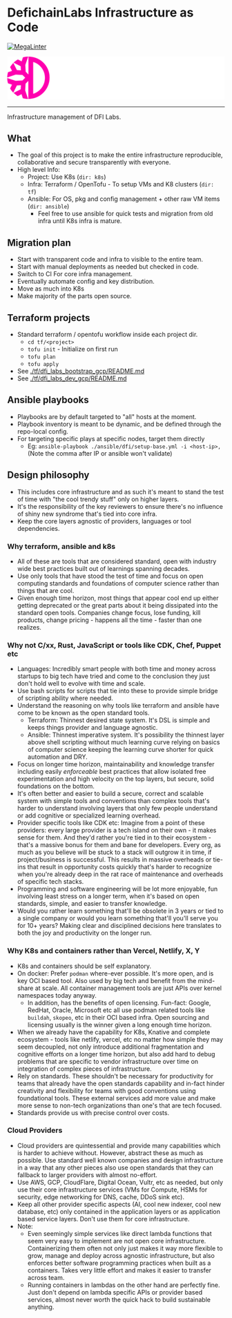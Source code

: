 # DefichainLabs Infrastructure as Code

<!-- markdown-link-check-disable-next-line -->
[![MegaLinter](https://github.com/DeFiCh/infra/actions/workflows/mega-linter.yml/badge.svg)](https://github.com/DeFiCh/infra/actions/workflows/mega-linter.yml)

[![DefichainLabs](./docs/imgs/defichainlabs.svg)](https://defichain.com)

---

Infrastructure management of DFI Labs.

## What

- The goal of this project is to make the entire infrastructure reproducible, collaborative and secure transparently with everyone.
- High level Info:
  - Project: Use K8s (`dir: k8s`)
  - Infra: Terraform / OpenTofu - To setup VMs and K8 clusters (`dir: tf`)
  - Ansible: For OS, pkg and config management + other raw VM items (`dir: ansible`)
    - Feel free to use ansible for quick tests and migration from old infra until K8s infra is mature.

## Migration plan

- Start with transparent code and infra to visible to the entire team.
- Start with manual deployments as needed but checked in code.
- Switch to CI For core infra management.
- Eventually automate config and key distribution.
- Move as much into K8s
- Make majority of the parts open source.

## Terraform projects

- Standard terraform / opentofu workflow inside each project dir.
  - `cd tf/<project>`
  - `tofu init` - Initialize on first run
  - `tofu plan`
  - `tofu apply`
- See [./tf/dfi_labs_bootstrap_gcp/README.md](tf/dfi_labs_bootstrap_gcp/README.md)
- See [./tf/dfi_labs_dev_gcp/README.md](tf/dfi_labs_dev_gcp/README.md)

## Ansible playbooks

- Playbooks are by default targeted to "all" hosts at the moment.
- Playbook inventory is meant to be dynamic, and be defined through the repo-local config.
- For targeting specific plays at specific nodes, target them directly
  - Eg: `ansible-playbook ./ansible/dfi/setup-base.yml -i <host-ip>,` (Note the comma after IP or ansible won't validate)

## Design philosophy

- This includes core infrastructure and as such it's meant to stand the test of time with "the cool trendy stuff" only on higher layers.
- It's the responsibility of the key reviewers to ensure there's no influence of shiny new syndrome that's tied into core infra.
- Keep the core layers agnostic of providers, languages or tool dependencies.

### Why terraform, ansible and k8s

- All of these are tools that are considered standard, open with industry wide best practices built out of learnings spanning decades.
- Use only tools that have stood the test of time and focus on open computing standards and foundations of computer science rather than things that are cool.
- Given enough time horizon, most things that appear cool end up either getting deprecated or the great parts about it being dissipated into the standard open tools. Companies change focus, lose funding, kill products, change pricing - happens all the time - faster than one realizes.

### Why not C/xx, Rust, JavaScript or tools like CDK, Chef, Puppet etc

- Languages: Incredibly smart people with both time and money across startups to big tech have tried and come to the conclusion they just don't hold well to evolve with time and scale.
- Use bash scripts for scripts that tie into these to provide simple bridge of scripting ability where needed.
- Understand the reasoning on why tools like terraform and ansible have come to be known as the open standard tools.
  - Terraform: Thinnest desired state system. It's DSL is simple and keeps things provider and language agnostic.
  - Ansible: Thinnest imperative system. It's possibility the thinnest layer above shell scripting without much learning curve relying on basics of computer science keeping the learning curve shorter for quick automation and DRY.
- Focus on longer time horizon, maintainability and knowledge transfer including easily _enforceable_ best practices that allow isolated free experimentation and high velocity on the top layers, but secure, solid foundations on the bottom.
- It's often better and easier to build a secure, correct and scalable system with simple tools and conventions than complex tools that's harder to understand involving layers that only few people understand or add cognitive or specialized learning overhead.
- Provider specific tools like CDK etc: Imagine from a point of these providers: every large provider is a tech island on their own - it makes sense for them. And they'd rather you're tied in to their ecosystem - that's a massive bonus for them and bane for developers. Every org, as much as you believe will be stuck to a stack will outgrow it in time, if project/business is successful. This results in massive overheads or tie-ins that result in opportunity costs quickly that's harder to recognize when you're already deep in the rat race of maintenance and overheads of specific tech stacks.
- Programming and software engineering will be lot more enjoyable, fun involving least stress on a longer term, when it's based on open standards, simple, and easier to transfer knowledge.
- Would you rather learn something that'll be obsolete in 3 years or tied to a single company or would you learn something that'll you'll serve you for 10+ years? Making clear and disciplined decisions here translates to both the joy and productivity on the longer run.

### Why K8s and containers rather than Vercel, Netlify, X, Y

- K8s and containers should be self explanatory.
- On docker: Prefer `podman` where-ever possible. It's more open, and is key OCI based tool. Also used by big tech and benefit from the mind-share at scale. All container management tools are just APIs over kernel namespaces today anyway.
  - In addition, has the benefits of open licensing. Fun-fact: Google, RedHat, Oracle, Microsoft etc all use podman related tools like `buildah`, `skopeo`, etc in their OCI based infra. Open sourcing and licensing usually is the winner given a long enough time horizon.
- When we already have the capability for K8s, Knative and complete ecosystem - tools like netlify, vercel, etc no matter how simple they may seem decoupled, not only introduce additional fragmentation and cognitive efforts on a longer time horizon, but also add hard to debug problems that are specific to vendor infrastructure over time on integration of complex pieces of infrastructure.
- Rely on standards. These shouldn't be necessary for productivity for teams that already have the open standards capability and in-fact hinder creativity and flexibility for teams with good conventions using foundational tools. These external services add more value and make more sense to non-tech organizations than one's that are tech focused.
- Standards provide us with precise control over costs.

### Cloud Providers

- Cloud providers are quintessential and provide many capabilities which is harder to achieve without. However, abstract these as much as possible. Use standard well known companies and design infrastructure in a way that any other pieces also use open standards that they can fallback to larger providers with almost no-effort.
- Use AWS, GCP, CloudFlare, Digital Ocean, Vultr, etc as needed, but only use their core infrastructure services (VMs for Compute, HSMs for security, edge networking for DNS, cache, DDoS sink etc).
- Keep all other provider specific aspects (AI, cool new indexer, cool new database, etc) only contained in the application layers or as application based service layers. Don't use them for core infrastructure.
- Note:
  - Even seemingly simple services like direct lambda functions that seem very easy to implement are not open core infrastructure. Containerizing them often not only just makes it way more flexible to grow, manage and deploy across agnostic infrastructure, but also enforces better software programming practices when built as a containers. Takes very little effort and makes it easier to transfer across team.
  - Running containers in lambdas on the other hand are perfectly fine. Just don't depend on lambda specific APIs or provider based services, almost never worth the quick hack to build sustainable anything.
